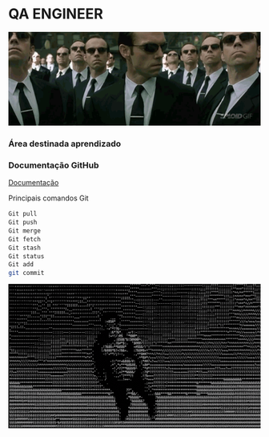 # QA ENGINEER

![Alt text](./imagens/matrix.gif "O futuro se faz agora")


### Área destinada aprendizado 

### Documentação GitHub
<p align="left">
  <a href="https://docs.github.com/pt/get-started/using-git/pushing-commits-to-a-remote-repository">Documentação</a>
</p>
 
 Principais comandos Git
```bash
Git pull
Git push
Git merge
Git fetch
Git stash
Git status
Git add
git commit
```


![Alt text](./imagens/igm.gif "Let´s go!")


